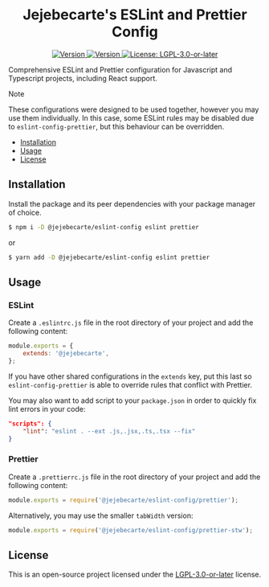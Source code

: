 <h1 align="center">Jejebecarte's ESLint and Prettier Config</h1>
<p align="center">
    <a href="https://www.npmjs.com/package/@jejebecarte/eslint-config" target="_blank" rel="noreferrer">
        <img alt="Version" src="https://img.shields.io/npm/dm/@jejebecarte/eslint-config.svg?color=blue">
    </a>
    <a href="https://www.npmjs.com/package/@jejebecarte/eslint-config" target="_blank" rel="noreferrer">
        <img alt="Version" src="https://img.shields.io/npm/v/@jejebecarte/eslint-config.svg">
    </a>
    <a href="https://github.com/Jejebecarte/eslint-config/blob/master/LICENSE" target="_blank" rel="noreferrer">
        <img alt="License: LGPL-3.0-or-later" src="https://img.shields.io/npm/l/@jejebecarte/eslint-config?color=green" />
    </a>
</p>

Comprehensive ESLint and Prettier configuration for Javascript and Typescript projects, including React support.

> [!NOTE]
> These configurations were designed to be used together, however you may use them individually. In this case, some ESLint rules may be disabled due to `eslint-config-prettier`, but this behaviour can be overridden.

-   [Installation](#installation)
-   [Usage](#usage)
-   [License](#license)

## Installation

Install the package and its peer dependencies with your package manager of choice.

```bash
$ npm i -D @jejebecarte/eslint-config eslint prettier
```

or

```bash
$ yarn add -D @jejebecarte/eslint-config eslint prettier
```

## Usage

### ESLint

Create a `.eslintrc.js` file in the root directory of your project and add the following content:

```js
module.exports = {
    extends: '@jejebecarte',
};
```

If you have other shared configurations in the `extends` key, put this last so `eslint-config-prettier` is able to override rules that conflict with Prettier.

You may also want to add script to your `package.json` in order to quickly fix lint errors in your code:

```json
"scripts": {
    "lint": "eslint . --ext .js,.jsx,.ts,.tsx --fix"
}
```

### Prettier

Create a `.prettierrc.js` file in the root directory of your project and add the following content:

```js
module.exports = require('@jejebecarte/eslint-config/prettier');
```

Alternatively, you may use the smaller `tabWidth` version:

```js
module.exports = require('@jejebecarte/eslint-config/prettier-stw');
```

## License

This is an open-source project licensed under the [LGPL-3.0-or-later](https://github.com/Jejebecarte/eslint-config/blob/master/LICENSE) license.
